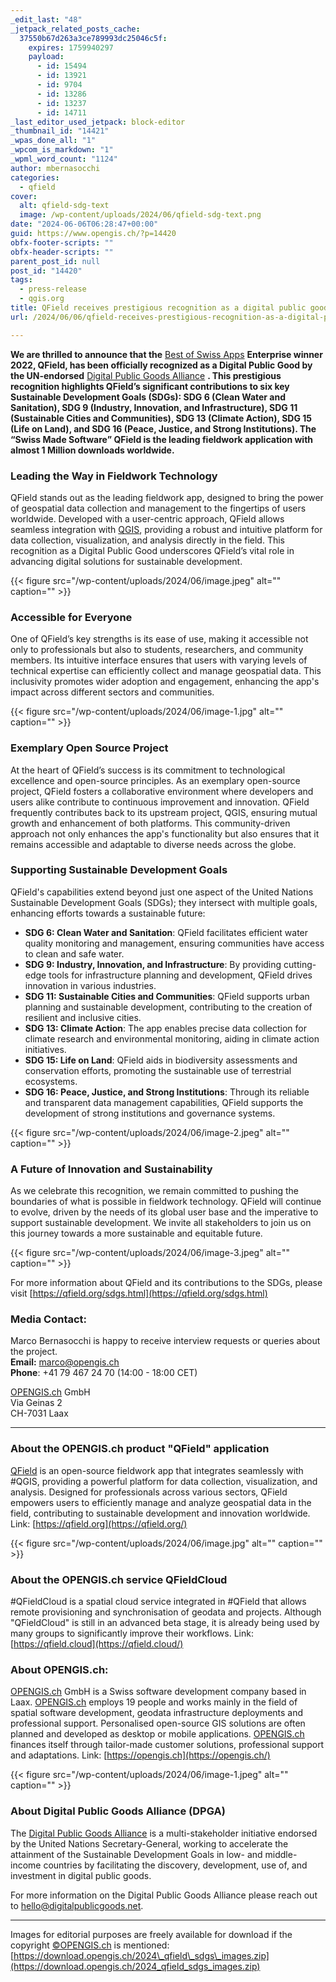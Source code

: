 ```yaml
---
_edit_last: "48"
_jetpack_related_posts_cache:
  37550b67d263a3ce789993dc25046c5f:
    expires: 1759940297
    payload:
      - id: 15494
      - id: 13921
      - id: 9704
      - id: 13286
      - id: 13237
      - id: 14711
_last_editor_used_jetpack: block-editor
_thumbnail_id: "14421"
_wpas_done_all: "1"
_wpcom_is_markdown: "1"
_wpml_word_count: "1124"
author: mbernasocchi
categories:
  - qfield
cover:
  alt: qfield-sdg-text
  image: /wp-content/uploads/2024/06/qfield-sdg-text.png
date: "2024-06-06T06:28:47+00:00"
guid: https://www.opengis.ch/?p=14420
obfx-footer-scripts: ""
obfx-header-scripts: ""
parent_post_id: null
post_id: "14420"
tags:
  - press-release
  - qgis.org
title: QField receives prestigious recognition as a digital public good from the Digital Public Goods Alliance
url: /2024/06/06/qfield-receives-prestigious-recognition-as-a-digital-public-good-from-the-digital-public-goods-alliance/

---
```

**We are thrilled to announce that the** [Best of Swiss Apps](https://www.linkedin.com/company/best-of-swiss-apps/) **Enterprise winner 2022, QField, has been officially recognized as a Digital Public Good by the UN-endorsed** [Digital Public Goods Alliance](https://digitalpublicgoods.net/) **. This prestigious recognition highlights QField’s significant contributions to six key Sustainable Development Goals (SDGs): SDG 6 (Clean Water and Sanitation), SDG 9 (Industry, Innovation, and Infrastructure), SDG 11 (Sustainable Cities and Communities), SDG 13 (Climate Action), SDG 15 (Life on Land), and SDG 16 (Peace, Justice, and Strong Institutions). The “Swiss Made Software” QField is the leading fieldwork application with almost 1 Million downloads worldwide.**

### Leading the Way in Fieldwork Technology

QField stands out as the leading fieldwork app, designed to bring the power of geospatial data collection and management to the fingertips of users worldwide. Developed with a user-centric approach, QField allows seamless integration with [QGIS](https://qgis.org), providing a robust and intuitive platform for data collection, visualization, and analysis directly in the field. This recognition as a Digital Public Good underscores QField’s vital role in advancing digital solutions for sustainable development.

{{< figure src="/wp-content/uploads/2024/06/image.jpeg" alt="" caption="" >}}

### Accessible for Everyone

One of QField’s key strengths is its ease of use, making it accessible not only to professionals but also to students, researchers, and community members. Its intuitive interface ensures that users with varying levels of technical expertise can efficiently collect and manage geospatial data. This inclusivity promotes wider adoption and engagement, enhancing the app's impact across different sectors and communities.

{{< figure src="/wp-content/uploads/2024/06/image-1.jpg" alt="" caption="" >}}

### Exemplary Open Source Project

At the heart of QField’s success is its commitment to technological excellence and open-source principles. As an exemplary open-source project, QField fosters a collaborative environment where developers and users alike contribute to continuous improvement and innovation. QField frequently contributes back to its upstream project, QGIS, ensuring mutual growth and enhancement of both platforms. This community-driven approach not only enhances the app's functionality but also ensures that it remains accessible and adaptable to diverse needs across the globe.

### Supporting Sustainable Development Goals

QField's capabilities extend beyond just one aspect of the United Nations Sustainable Development Goals (SDGs); they intersect with multiple goals, enhancing efforts towards a sustainable future:

- **SDG 6: Clean Water and Sanitation**: QField facilitates efficient water quality monitoring and management, ensuring communities have access to clean and safe water.
- **SDG 9: Industry, Innovation, and Infrastructure**: By providing cutting-edge tools for infrastructure planning and development, QField drives innovation in various industries.
- **SDG 11: Sustainable Cities and Communities**: QField supports urban planning and sustainable development, contributing to the creation of resilient and inclusive cities.
- **SDG 13: Climate Action**: The app enables precise data collection for climate research and environmental monitoring, aiding in climate action initiatives.
- **SDG 15: Life on Land**: QField aids in biodiversity assessments and conservation efforts, promoting the sustainable use of terrestrial ecosystems.
- **SDG 16: Peace, Justice, and Strong Institutions**: Through its reliable and transparent data management capabilities, QField supports the development of strong institutions and governance systems.

{{< figure src="/wp-content/uploads/2024/06/image-2.jpeg" alt="" caption="" >}}

### A Future of Innovation and Sustainability

As we celebrate this recognition, we remain committed to pushing the boundaries of what is possible in fieldwork technology. QField will continue to evolve, driven by the needs of its global user base and the imperative to support sustainable development. We invite all stakeholders to join us on this journey towards a more sustainable and equitable future.

{{< figure src="/wp-content/uploads/2024/06/image-3.jpeg" alt="" caption="" >}}

For more information about QField and its contributions to the SDGs, please visit [https://qfield.org/sdgs.html](https://qfield.org/sdgs.html)

### Media Contact:

Marco Bernasocchi is happy to receive interview requests or queries about the project.   
**Email:** [marco@opengis.ch](mailto:marco@opengis.ch)  
**Phone**: +41 79 467 24 70 (14:00 - 18:00 CET)

[OPENGIS.ch](http://opengis.ch/) GmbH   
Via Geinas 2   
CH-7031 Laax

* * *

### About the OPENGIS.ch product "QField" application

[QField](https://qfield.org/) is an open-source fieldwork app that integrates seamlessly with #QGIS, providing a powerful platform for data collection, visualization, and analysis. Designed for professionals across various sectors, QField empowers users to efficiently manage and analyze geospatial data in the field, contributing to sustainable development and innovation worldwide. Link: [https://qfield.org](https://qfield.org/)

{{< figure src="/wp-content/uploads/2024/06/image.jpg" alt="" caption="" >}}

### About the OPENGIS.ch service QFieldCloud

#QFieldCloud is a spatial cloud service integrated in #QField that allows remote provisioning and synchronisation of geodata and projects. Although "QFieldCloud" is still in an advanced beta stage, it is already being used by many groups to significantly improve their workflows. Link: [https://qfield.cloud](https://qfield.cloud/)

### About OPENGIS.ch:

[OPENGIS.ch](https://www.linkedin.com/company/opengisch/) GmbH is a Swiss software development company based in Laax. [OPENGIS.ch](http://opengis.ch/) employs 19 people and works mainly in the field of spatial software development, geodata infrastructure deployments and professional support. Personalised open-source GIS solutions are often planned and developed as desktop or mobile applications. [OPENGIS.ch](http://opengis.ch/) finances itself through tailor-made customer solutions, professional support and adaptations. Link: [https://opengis.ch](https://opengis.ch/)

{{< figure src="/wp-content/uploads/2024/06/image-1.jpeg" alt="" caption="" >}}

### About Digital Public Goods Alliance (DPGA)

The [Digital Public Goods Alliance](https://www.linkedin.com/company/dpgalliance/) is a multi-stakeholder initiative endorsed by the United Nations Secretary-General, working to accelerate the attainment of the Sustainable Development Goals in low- and middle-income countries by facilitating the discovery, development, use of, and investment in digital public goods.

For more information on the Digital Public Goods Alliance please reach out to [hello@digitalpublicgoods.net](mailto:hello@digitalpublicgoods.net).

* * *

Images for editorial purposes are freely available for download if the copyright [©OPENGIS.ch](http://xn--opengis-nja.ch/) is mentioned: [https://download.opengis.ch/2024\_qfield\_sdgs\_images.zip](https://download.opengis.ch/2024_qfield_sdgs_images.zip)
